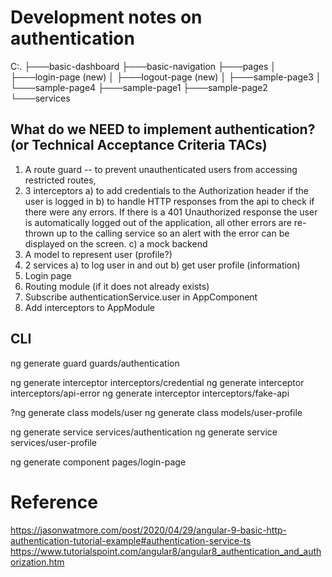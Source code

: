 # Development notes on authentication

C:.
├───basic-dashboard
├───basic-navigation
├───pages
│   ├───login-page      (new)
│   ├───logout-page     (new)
│   ├───sample-page3
│   └───sample-page4
├───sample-page1
├───sample-page2
└───services

## What do we NEED to implement authentication? (or Technical Acceptance Criteria TACs)

1.  A route guard -- to prevent unauthenticated users from accessing restricted routes,
2.  3 interceptors 
        a) to add credentials to the Authorization header if the user is logged in
        b) to handle HTTP responses from the api to check if there were any errors. 
            If there is a 401 Unauthorized response the user is automatically logged out of the application, 
            all other errors are re-thrown up to the calling service so an alert with the error can be displayed on the screen.
        c) a mock backend
3.  A model to represent user (profile?)
4.  2 services 
        a) to log user in and out
        b) get user profile (information)
5.  Login page
6.  Routing module (if it does not already exists)
7.  Subscribe authenticationService.user in AppComponent 
8.  Add interceptors to AppModule

## CLI
ng generate guard guards/authentication

ng generate interceptor interceptors/credential
ng generate interceptor interceptors/api-error
ng generate interceptor interceptors/fake-api

?ng generate class models/user
ng generate class models/user-profile

ng generate service services/authentication
ng generate service services/user-profile

ng generate component pages/login-page



# Reference
https://jasonwatmore.com/post/2020/04/29/angular-9-basic-http-authentication-tutorial-example#authentication-service-ts
https://www.tutorialspoint.com/angular8/angular8_authentication_and_authorization.htm